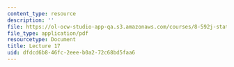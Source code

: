 ```yaml
---
content_type: resource
description: ''
file: https://ol-ocw-studio-app-qa.s3.amazonaws.com/courses/8-592j-statistical-physics-in-biology-spring-2011/dfdcd6b846fc2eeeb0a272c68bd5faa6_MIT8_592JS11_lec17.pdf
file_type: application/pdf
resourcetype: Document
title: Lecture 17
uid: dfdcd6b8-46fc-2eee-b0a2-72c68bd5faa6
---
```

